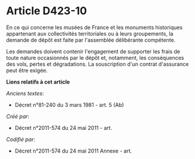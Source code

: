 # Article D423-10

En ce qui concerne les musées de France et les monuments historiques appartenant aux collectivités territoriales ou à leurs
groupements, la demande de dépôt est faite par l'assemblée délibérante compétente.

Les demandes doivent contenir l'engagement de supporter les frais de toute nature occasionnés par le dépôt et, notamment, les
conséquences des vols, pertes et dégradations. La souscription d'un contrat d'assurance peut être exigée.

**Liens relatifs à cet article**

_Anciens textes_:

  - Décret n°81-240 du 3 mars 1981 - art. 5 (Ab)

_Créé par_:

  - Décret n°2011-574 du 24 mai 2011  - art.

_Codifié par_:

  - Décret n°2011-574 du 24 mai 2011 Annexe - art.
